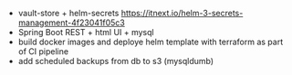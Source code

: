 - vault-store + helm-secrets  https://itnext.io/helm-3-secrets-management-4f23041f05c3
- Spring Boot REST + html UI + mysql
- build docker images and deploye helm template with terraform as part of CI pipeline
- add scheduled backups from db to s3 (mysqldumb)